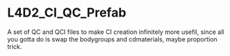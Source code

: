 # L4D2_CI_QC_Prefab
 A set of QC and QCI files to make CI creation infinitely more usefil, since all you gotta do is swap the bodygroups and cdmaterials, maybe proportion trick.
